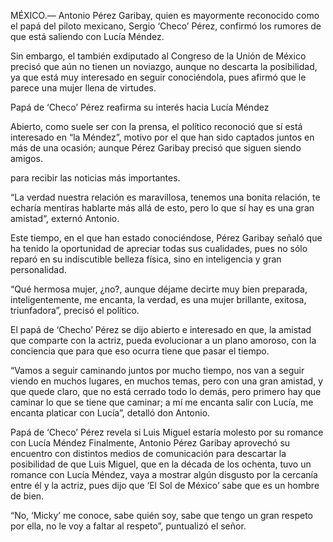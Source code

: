 MÉXICO.— Antonio Pérez Garibay, quien es mayormente reconocido como el papá del piloto mexicano, Sergio ‘Checo’ Pérez, confirmó los rumores de que está saliendo con Lucía Méndez.

Sin embargo, el también exdiputado al Congreso de la Unión de México precisó que aún no tienen un noviazgo, aunque no descarta la posibilidad, ya que está muy interesado en seguir conociéndola, pues afirmó que le parece una mujer llena de virtudes.

Papá de ‘Checo’ Pérez reafirma su interés hacia Lucía Méndez

Abierto, como suele ser con la prensa, el político reconoció que sí está interesado en “la Méndez”, motivo por el que han sido captados juntos en más de una ocasión; aunque Pérez Garibay precisó que siguen siendo amigos.

para recibir las noticias más importantes.

“La verdad nuestra relación es maravillosa, tenemos una bonita relación, te echaría mentiras hablarte más allá de esto, pero lo que sí hay es una gran amistad“, externó Antonio.


Este tiempo, en el que han estado conociéndose, Pérez Garibay señaló que ha tenido la oportunidad de apreciar todas sus cualidades, pues no sólo reparó en su indiscutible belleza física, sino en inteligencia y gran personalidad.

“Qué hermosa mujer, ¿no?, aunque déjame decirte muy bien preparada, inteligentemente, me encanta, la verdad, es una mujer brillante, exitosa, triunfadora”, precisó el político.

El papá de ‘Checho’ Pérez se dijo abierto e interesado en que, la amistad que comparte con la actriz, pueda evolucionar a un plano amoroso, con la conciencia que para que eso ocurra tiene que pasar el tiempo.


“Vamos a seguir caminando juntos por mucho tiempo, nos van a seguir viendo en muchos lugares, en muchos temas, pero con una gran amistad, y que quede claro, que no está cerrado todo lo demás, pero primero hay que caminar lo que se tiene que caminar; a mí me encanta salir con Lucía, me encanta platicar con Lucía”, detalló don Antonio.


Papá de ‘Checo’ Pérez revela si Luis Miguel estaría molesto por su romance con Lucía Méndez
Finalmente, Antonio Pérez Garibay aprovechó su encuentro con distintos medios de comunicación para descartar la posibilidad de que Luis Miguel, que en la década de los ochenta, tuvo un romance con Lucía Méndez, vaya a mostrar algún disgusto por la cercanía entre él y la actriz, pues dijo que ‘El Sol de México’ sabe que es un hombre de bien.

“No, ‘Micky’ me conoce, sabe quién soy, sabe que tengo un gran respeto por ella, no le voy a faltar al respeto”, puntualizó el señor.
